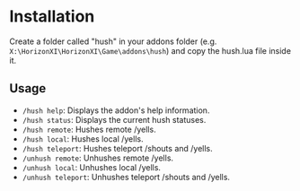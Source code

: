 # Installation
Create a folder called "hush" in your addons folder (e.g. `X:\HorizonXI\HorizonXI\Game\addons\hush`) and copy the hush.lua file inside it.

## Usage
* `/hush help`: Displays the addon's help information.
* `/hush status`: Displays the current hush statuses.
* `/hush remote`: Hushes remote /yells.
* `/hush local`: Hushes local /yells.
* `/hush teleport`: Hushes teleport /shouts and /yells.
* `/unhush remote`: Unhushes remote /yells.
* `/unhush local`: Unhushes local /yells.
* `/unhush teleport`: Unhushes teleport /shouts and /yells.
